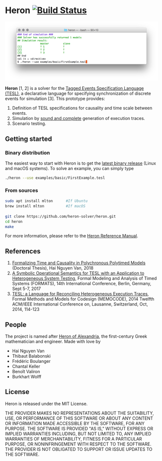 Heron [![Build Status](https://travis-ci.org/heron-solver/heron.svg?branch=master)](https://travis-ci.org/heron-solver/heron)
===================

![Running on FirstExample.tesl](doc/FirstExample.png "Running on FirstExample.tesl")

**Heron** [1, 2] is a solver for the [Tagged Events Specification Language (TESL)](http://wwwdi.supelec.fr/software/TESL/), a declarative language for specifying synchronization of discrete events for simulation [3]. This prototype provides:

 1. Definition of TESL specifications for causality and time scale between events.
 2. Simulation by [sound and complete](https://github.com/heron-solver/hygge) generation of execution traces.
 3. Scenario testing.


Getting started
-------------------
### Binary distribution
The easiest way to start with Heron is to get the [latest binary release](https://github.com/EmptyStackExn/heron/releases/latest) (Linux and macOS systems). To solve an example, you can simply type
```bash
./heron --use examples/basic/FirstExample.tesl
```

### From sources
```bash
sudo apt install mlton      #If Ubuntu
brew install mlton          #If macOS

git clone https://github.com/heron-solver/heron.git
cd heron
make
```

For more information, please refer to the [Heron Reference Manual](doc/README.md).

References
-------------------

 1. [Formalizing Time and Causality in Polychronous Polytimed Models](https://tel.archives-ouvertes.fr/tel-01892649/document) (Doctoral Thesis), Hai Nguyen Van, 2018
 2. [A Symbolic Operational Semantics for TESL with an Application to Heterogeneous System Testing](https://hal-centralesupelec.archives-ouvertes.fr/hal-01583815v1), Formal Modeling and Analysis of Timed Systems (FORMATS), 14th International Conference, Berlin, Germany, Sept 5-7, 2017
 3. [TESL: a Language for Reconciling Heterogeneous Execution Traces](https://tel.archives-ouvertes.fr/SUP_E3S/hal-01100179v1), Formal Methods and Models for Codesign (MEMOCODE), 2014 Twelfth ACM/IEEE International Conference on, Lausanne, Switzerland, Oct, 2014, 114-123

People
-------------------

The project is named after [Heron of Alexandria](http://www-history.mcs.st-andrews.ac.uk/Biographies/Heron.html), the first-century Greek mathematician and engineer. Made with love by

 - Hai Nguyen Van
 - Thibaut Balabonski
 - Frédéric Boulanger
 - Chantal Keller
 - Benoît Valiron
 - Burkhart Wolff

License
-------------------

Heron is released under the MIT License.

THE PROVIDER MAKES NO REPRESENTATIONS ABOUT THE SUITABILITY, USE, OR PERFORMANCE OF THIS SOFTWARE OR ABOUT ANY CONTENT OR INFORMATION MADE ACCESSIBLE BY THE SOFTWARE, FOR ANY PURPOSE. THE SOFTWARE IS PROVIDED "AS IS," WITHOUT EXPRESS OR IMPLIED WARRANTIES INCLUDING, BUT NOT LIMITED TO, ANY IMPLIED WARRANTIES OF MERCHANTABILITY, FITNESS FOR A PARTICULAR PURPOSE, OR NONINFRINGEMENT WITH RESPECT TO THE SOFTWARE. THE PROVIDER IS NOT OBLIGATED TO SUPPORT OR ISSUE UPDATES TO THE SOFTWARE.
